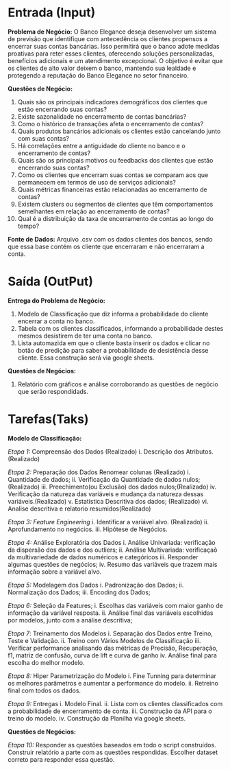 # Entrada (Input)

**Problema de Negócio:** O Banco Elegance deseja desenvolver um sistema de previsão que identifique com antecedência os clientes propensos a encerrar suas contas bancárias. Isso permitirá que o banco adote medidas proativas para reter esses clientes, oferecendo soluções personalizadas, benefícios adicionais e um atendimento excepcional. O objetivo é evitar que os clientes de alto valor deixem o banco, mantendo sua lealdade e protegendo a reputação do Banco Elegance no setor financeiro.

**Questões de Negócio:**

1. Quais são os principais indicadores demográficos dos clientes que estão encerrando suas contas?
2. Existe sazonalidade no encerramento de contas bancárias?
3. Como o histórico de transações afeta o encerramento de contas?
4. Quais produtos bancários adicionais os clientes estão cancelando junto com suas contas?
5. Há correlações entre a antiguidade do cliente no banco e o encerramento de contas?
6. Quais são os principais motivos ou feedbacks dos clientes que estão encerrando suas contas?
7. Como os clientes que encerram suas contas se comparam aos que permanecem em termos de uso de serviços adicionais?
8. Quais métricas financeiras estão relacionadas ao encerramento de contas?
9. Existem clusters ou segmentos de clientes que têm comportamentos semelhantes em relação ao encerramento de contas?
10. Qual é a distribuição da taxa de encerramento de contas ao longo do tempo?

**Fonte de Dados:** Arquivo .csv com os dados clientes dos bancos, sendo que essa base contém os cliente que encerraram e não encerraram a conta.

# Saída (OutPut)

**Entrega do Problema de Negócio:** 

  1. Modelo de Classificação que diz informa a probabilidade do cliente encerrar a conta no banco.
  2. Tabela com os clientes classificados, informando a probabilidade destes mesmos desistirem de ter uma conta no banco.
  3. Lista automazida em que o cliente basta inserir os dados e clicar no botão de predição para saber a probabilidade de desistência desse cliente. Essa construção será via google sheets.

**Questões de Negócios:**

  1. Relatório com gráficos e análise corroborando as questões de negócio que serão respondidads.


# Tarefas(Taks)

**Modelo de Classificação:**

  *Etapa 1:* Compreensão dos Dados (Realizado)
    i. Descrição dos Atributos. (Realizado)
  
  *Etapa 2:* Preparação dos Dados
    Renomear colunas (Realizado)
    i. Quantidade de dados;
    ii. Verificação da Quantidade de dados nulos;(Realizado)
    iii. Preechimento(ou Exclusão) dos dados nulos;(Realizado)
    iv. Verificação da natureza das variáveis e mudança da natureza dessas variáveis.(Realizado)
    v. Estatística Descritiva dos dados; (Realizado)
    vi. Analise descritiva e relatorio resumidos(Realizado)

  *Etapa 3: Feature Engineering*
    i. Identificar a variável alvo. (Realizado)
    ii. Aprofundamento no negócios.
    iii. Hipótese de Negócios.

  *Etapa 4:* Análise Exploratória dos Dados
    i. Análise Univariada: verificação da dispersão dos dados e dos outliers;
    ii. Análise Multivariada: verificaçaõ da multivariedade de dados numéricos e categóricos
    iii. Responder algumas questões de negócios;
    iv. Resumo das variáveis que trazem mais informação sobre a variável alvo.

  *Etapa 5:* Modelagem dos Dados
    i. Padronização dos Dados;
    ii. Normalização dos Dados;
    iii. Encoding dos Dados;

  *Etapa 6:* Seleção da Features;
    i. Escolhas das variáveis com maior ganho de informação da variável resposta.
    ii. Análise final das variáveis escolhidas por modelos, junto com a análise descritiva;

  *Etapa 7*: Treinamento dos Modelos
    i. Separação dos Dados entre Treino, Teste e Validação.
    ii. Treino com Vários Modelos de Classificação
    iii. Verificar performance analisando das métricas de Precisão, Recuperação, f1, matriz de confusão, curva de lift e curva de ganho
    iv. Análise final para escolha do melhor modelo.

  *Etapa 8:* Hiper Parametrização do Modelo
    i. Fine Tunning para determinar os melhores parâmetros e aumentar a performance do modelo.
    ii. Retreino final com todos os dados.

  *Etapa 9:* Entregas
    i. Modelo Final.
    ii. Lista com os clientes classificados com a probabilidade de encerramento de conta.
    iii. Construção da API para o treino do modelo.
    iv. Construção da Planilha via google sheets.


**Questões de Negócios:**

  *Etapa 10:* Responder as questões baseados em todo o script construídos. Construir relatório a parte com as questões respondidas. Escolher dataset correto 
  para responder essa questão.

  